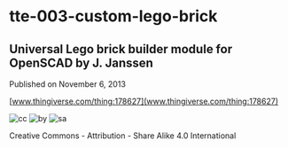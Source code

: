 # tte-003-custom-lego-brick
## Universal Lego brick builder module for OpenSCAD by J. Janssen

Published on November 6, 2013

[www.thingiverse.com/thing:178627](www.thingiverse.com/thing:178627)

![cc](http://creativecommons.org/wp-content/themes/creativecommons.org/images/chooser_cc.png) ![by](http://creativecommons.org/wp-content/themes/creativecommons.org/images/chooser_by.png) ![sa](http://creativecommons.org/wp-content/themes/creativecommons.org/images/chooser_sa.png)

Creative Commons - Attribution - Share Alike 4.0 International